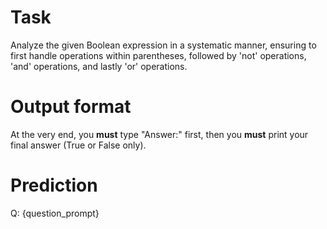 # Task
Analyze the given Boolean expression in a systematic manner, ensuring to first handle operations within parentheses, followed by 'not' operations, 'and' operations, and lastly 'or' operations.

# Output format
At the very end, you **must** type "Answer:" first, then you **must** print your final answer (True or False only).

# Prediction
Q: {question_prompt}